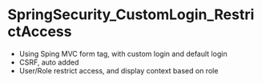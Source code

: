 # SpringSecurity_CustomLogin_RestrictAccess

* Using Sping MVC form tag, with custom login and default login
* CSRF, auto added
* User/Role restrict access, and display context based on role
